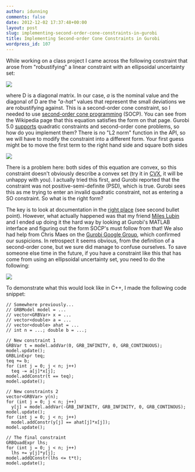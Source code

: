 ```yaml
---
author: idunning
comments: false
date: 2012-12-02 17:37:48+00:00
layout: post
slug: implementing-second-order-cone-constraints-in-gurobi
title: Implementing Second-order Cone Constraints in Gurobi
wordpress_id: 107
---
```


While working on a class project I came across the following constraint that arose from "robustifying" a linear constraint with an ellipsoidal uncertainty set:


[![](http://www.iaindunning.com/wp-content/uploads/2012/12/form1.png)](http://www.iaindunning.com/wp-content/uploads/2012/12/form1.png)


where D is a diagonal matrix. In our case, _a_ is the nominal value and the diagonal of D are the _"a-hat"_ values that represent the small deviations we are robustifying against. This is a second-order cone constraint, so I needed to use [second-order cone programming](http://en.wikipedia.org/wiki/Second-order_cone_programming) (SOCP). You can see from the Wikipedia page that this equation satisfies the form on that page. Gurobi 5.0 [supports](http://www.gurobi.com/products/gurobi-optimizer/what's-new-in-v5.0) quadratic constraints and second-order cone problems, so how do you implement them? There is no "L2 norm" function in the API, so we will have to modify the constraint into a different form. Your first guess might be to move the first term to the right hand side and square both sides


[![](http://www.iaindunning.com/wp-content/uploads/2012/12/form2.png)](http://www.iaindunning.com/wp-content/uploads/2012/12/form2.png)


There is a problem here: both sides of this equation are convex, so this constraint doesn't obviously describe a convex set (try it in [CVX](http://cvxr.com/cvx/), it will be unhappy with you). I actually tried this first, and Gurobi reported that the constraint was not positive-semi-definite (PSD), which is true. Gurobi sees this as me trying to enter an invalid quadratic constraint, not as entering a SO constraint. So what is the right form?

The key is to look at documentation in the [right place](http://www.gurobi.com/documentation/5.0/reference-manual/node265) (see second bullet point). However, what actually happened was that my friend [Miles Lubin](http://www.mit.edu/~mlubin/) and I ended up doing it the hard way by looking at Gurobi's MATLAB interface and figuring out the form SOCP's must follow from that! We also had help from Chris Maes on the [Gurobi Google Group](https://groups.google.com/d/topic/gurobi/UlCbvUjCs_w/discussion), which confirmed our suspicions. In retrospect it seems obvious, from the definition of a second-order cone, but we sure did manage to confuse ourselves. To save someone else time in the future, if you have a constraint like this that has come from using an ellipsoidal uncertainty set, you need to do the following:


[![](http://www.iaindunning.com/wp-content/uploads/2012/12/form3v2.png)](http://www.iaindunning.com/wp-content/uploads/2012/12/form3v2.png)




To demonstrate what this would look like in C++, I made the following code snippet:




    
    // Somewhere previously...
    // GRBModel model = ...
    // vector<GRBVar> x = ...
    // vector<double> a = ...
    // vector<double> ahat = ...
    // int n = ...; double b = ...;
    
    // New constraint 1
    GRBVar t = model.addVar(0, GRB_INFINITY, 0, GRB_CONTINUOUS);
    model.update();
    GRBLinExpr teq;
    teq += b;
    for (int j = 0; j < n; j++)
      teq -= a[j]*x[j];
    model.addConstr(t == teq);
    model.update();
    
    // New constraints 2
    vector<GRBVar> y(n);
    for (int j = 0; j < n; j++)
      y[j] = model.addVar(-GRB_INFINITY, GRB_INFINITY, 0, GRB_CONTINOUS);
    model.update();
    for (int j = 0; j < n; j++)
      model.addConstr(y[j] == ahat[j]*x[j]);
    model.update();
    
    // The final constraint
    GRBQuadExpr lhs;
    for (int j = 0; j < n; j++)
      lhs += y[j]*y[j];
    model.addQConstr(lhs <= t*t);
    model.update();
